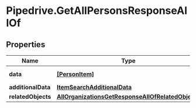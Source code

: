 # Pipedrive.GetAllPersonsResponseAllOf

## Properties

Name | Type | Description | Notes
------------ | ------------- | ------------- | -------------
**data** | [**[PersonItem]**](PersonItem.md) | The array of Persons | [optional] 
**additionalData** | [**ItemSearchAdditionalData**](ItemSearchAdditionalData.md) |  | [optional] 
**relatedObjects** | [**AllOrganizationsGetResponseAllOfRelatedObjects**](AllOrganizationsGetResponseAllOfRelatedObjects.md) |  | [optional] 


